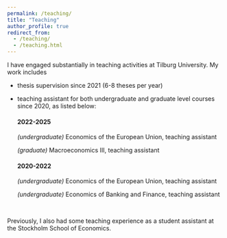 ```yaml
---
permalink: /teaching/
title: "Teaching"
author_profile: true
redirect_from: 
  - /teaching/
  - /teaching.html
---
```


I have engaged substantially in teaching activities at Tilburg University. My work includes 
* thesis supervision since 2021 (6-8 theses per year)
* teaching assistant for both undergraduate and graduate level courses since 2020, as listed below:

  #### 2022-2025
  _(undergraduate)_ Economics of the European Union, teaching assistant
  
  _(graduate)_ Macroeconomics III, teaching assistant
  
  #### 2020-2022
  _(undergraduate)_ Economics of the European Union, teaching assistant
  
  _(undergraduate)_ Economics of Banking and Finance, teaching assistant

<br/>

Previously, I also had some teaching experience as a student assistant at the Stockholm School of Economics.
